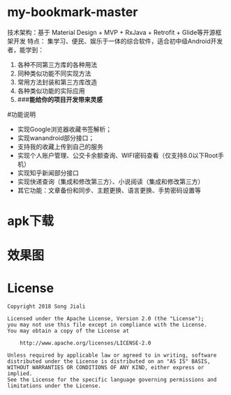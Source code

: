 # my-bookmark-master
技术架构：基于 Material Design + MVP + RxJava + Retrofit + Glide等开源框架开发
特点：
集学习、便民、娱乐于一体的综合软件，适合初中级Android开发者，能学到：
1. 各种不同第三方库的各种用法
2. 同种类似功能不同实现方法
3. 常用方法封装和第三方库改造
4. 各种类似功能的实际应用
5. ###**能给你的项目开发带来灵感**

#功能说明
- 实现Google浏览器收藏书签解析；
- 实现wanandroid部分接口；
- 支持我的收藏上传到自己的服务
- 实现个人账户管理、公交卡余额查询、WIFI密码查看（仅支持8.0以下Root手机）
- 实现知乎新闻部分接口
- 实现快递查询（集成和修改第三方）、小说阅读（集成和修改第三方）
- 其它功能：文章备份和同步、主题更换、语言更换、手势密码设置等

# apk下载

# 效果图

# License

    Copyright 2018 Song Jiali

    Licensed under the Apache License, Version 2.0 (the "License");
    you may not use this file except in compliance with the License.
    You may obtain a copy of the License at

        http://www.apache.org/licenses/LICENSE-2.0

    Unless required by applicable law or agreed to in writing, software
    distributed under the License is distributed on an "AS IS" BASIS,
    WITHOUT WARRANTIES OR CONDITIONS OF ANY KIND, either express or implied.
    See the License for the specific language governing permissions and
    limitations under the License.